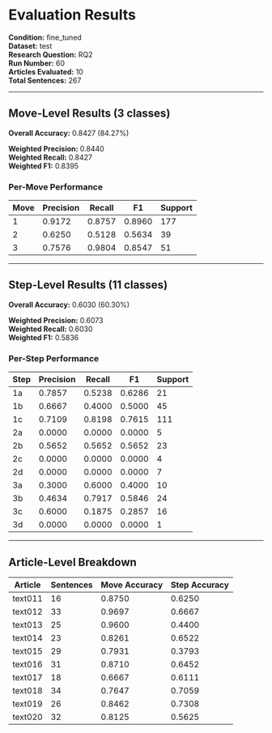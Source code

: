 # Evaluation Results

**Condition:** fine_tuned  
**Dataset:** test  
**Research Question:** RQ2  
**Run Number:** 60  
**Articles Evaluated:** 10  
**Total Sentences:** 267  

---

## Move-Level Results (3 classes)

**Overall Accuracy:** 0.8427 (84.27%)  

**Weighted Precision:** 0.8440  
**Weighted Recall:** 0.8427  
**Weighted F1:** 0.8395  

### Per-Move Performance

| Move | Precision | Recall | F1 | Support |
|------|-----------|--------|----|---------|
| 1 | 0.9172 | 0.8757 | 0.8960 | 177 |
| 2 | 0.6250 | 0.5128 | 0.5634 | 39 |
| 3 | 0.7576 | 0.9804 | 0.8547 | 51 |

---

## Step-Level Results (11 classes)

**Overall Accuracy:** 0.6030 (60.30%)  

**Weighted Precision:** 0.6073  
**Weighted Recall:** 0.6030  
**Weighted F1:** 0.5836  

### Per-Step Performance

| Step | Precision | Recall | F1 | Support |
|------|-----------|--------|----|---------|
| 1a | 0.7857 | 0.5238 | 0.6286 | 21 |
| 1b | 0.6667 | 0.4000 | 0.5000 | 45 |
| 1c | 0.7109 | 0.8198 | 0.7615 | 111 |
| 2a | 0.0000 | 0.0000 | 0.0000 | 5 |
| 2b | 0.5652 | 0.5652 | 0.5652 | 23 |
| 2c | 0.0000 | 0.0000 | 0.0000 | 4 |
| 2d | 0.0000 | 0.0000 | 0.0000 | 7 |
| 3a | 0.3000 | 0.6000 | 0.4000 | 10 |
| 3b | 0.4634 | 0.7917 | 0.5846 | 24 |
| 3c | 0.6000 | 0.1875 | 0.2857 | 16 |
| 3d | 0.0000 | 0.0000 | 0.0000 | 1 |

---

## Article-Level Breakdown

| Article | Sentences | Move Accuracy | Step Accuracy |
|---------|-----------|---------------|---------------|
| text011 | 16 | 0.8750 | 0.6250 |
| text012 | 33 | 0.9697 | 0.6667 |
| text013 | 25 | 0.9600 | 0.4400 |
| text014 | 23 | 0.8261 | 0.6522 |
| text015 | 29 | 0.7931 | 0.3793 |
| text016 | 31 | 0.8710 | 0.6452 |
| text017 | 18 | 0.6667 | 0.6111 |
| text018 | 34 | 0.7647 | 0.7059 |
| text019 | 26 | 0.8462 | 0.7308 |
| text020 | 32 | 0.8125 | 0.5625 |
